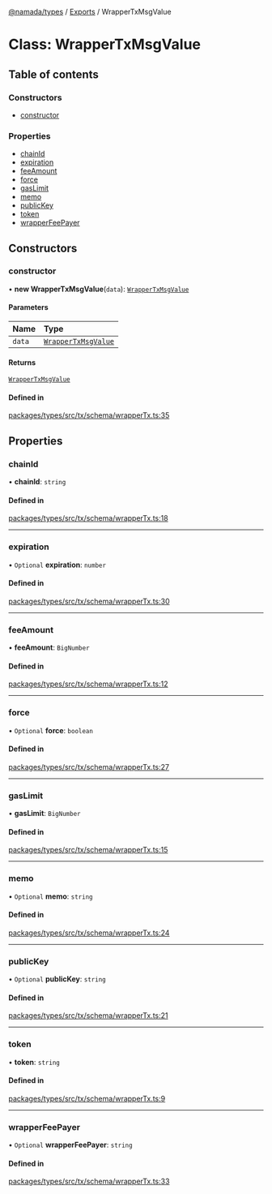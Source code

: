 [@namada/types](../README.md) / [Exports](../modules.md) / WrapperTxMsgValue

# Class: WrapperTxMsgValue

## Table of contents

### Constructors

- [constructor](WrapperTxMsgValue.md#constructor)

### Properties

- [chainId](WrapperTxMsgValue.md#chainid)
- [expiration](WrapperTxMsgValue.md#expiration)
- [feeAmount](WrapperTxMsgValue.md#feeamount)
- [force](WrapperTxMsgValue.md#force)
- [gasLimit](WrapperTxMsgValue.md#gaslimit)
- [memo](WrapperTxMsgValue.md#memo)
- [publicKey](WrapperTxMsgValue.md#publickey)
- [token](WrapperTxMsgValue.md#token)
- [wrapperFeePayer](WrapperTxMsgValue.md#wrapperfeepayer)

## Constructors

### constructor

• **new WrapperTxMsgValue**(`data`): [`WrapperTxMsgValue`](WrapperTxMsgValue.md)

#### Parameters

| Name | Type |
| :------ | :------ |
| `data` | [`WrapperTxMsgValue`](WrapperTxMsgValue.md) |

#### Returns

[`WrapperTxMsgValue`](WrapperTxMsgValue.md)

#### Defined in

[packages/types/src/tx/schema/wrapperTx.ts:35](https://github.com/anoma/namada-interface/blob/789e785c74e4f6d9560d65f2f0f63787beddc028/packages/types/src/tx/schema/wrapperTx.ts#L35)

## Properties

### chainId

• **chainId**: `string`

#### Defined in

[packages/types/src/tx/schema/wrapperTx.ts:18](https://github.com/anoma/namada-interface/blob/789e785c74e4f6d9560d65f2f0f63787beddc028/packages/types/src/tx/schema/wrapperTx.ts#L18)

___

### expiration

• `Optional` **expiration**: `number`

#### Defined in

[packages/types/src/tx/schema/wrapperTx.ts:30](https://github.com/anoma/namada-interface/blob/789e785c74e4f6d9560d65f2f0f63787beddc028/packages/types/src/tx/schema/wrapperTx.ts#L30)

___

### feeAmount

• **feeAmount**: `BigNumber`

#### Defined in

[packages/types/src/tx/schema/wrapperTx.ts:12](https://github.com/anoma/namada-interface/blob/789e785c74e4f6d9560d65f2f0f63787beddc028/packages/types/src/tx/schema/wrapperTx.ts#L12)

___

### force

• `Optional` **force**: `boolean`

#### Defined in

[packages/types/src/tx/schema/wrapperTx.ts:27](https://github.com/anoma/namada-interface/blob/789e785c74e4f6d9560d65f2f0f63787beddc028/packages/types/src/tx/schema/wrapperTx.ts#L27)

___

### gasLimit

• **gasLimit**: `BigNumber`

#### Defined in

[packages/types/src/tx/schema/wrapperTx.ts:15](https://github.com/anoma/namada-interface/blob/789e785c74e4f6d9560d65f2f0f63787beddc028/packages/types/src/tx/schema/wrapperTx.ts#L15)

___

### memo

• `Optional` **memo**: `string`

#### Defined in

[packages/types/src/tx/schema/wrapperTx.ts:24](https://github.com/anoma/namada-interface/blob/789e785c74e4f6d9560d65f2f0f63787beddc028/packages/types/src/tx/schema/wrapperTx.ts#L24)

___

### publicKey

• `Optional` **publicKey**: `string`

#### Defined in

[packages/types/src/tx/schema/wrapperTx.ts:21](https://github.com/anoma/namada-interface/blob/789e785c74e4f6d9560d65f2f0f63787beddc028/packages/types/src/tx/schema/wrapperTx.ts#L21)

___

### token

• **token**: `string`

#### Defined in

[packages/types/src/tx/schema/wrapperTx.ts:9](https://github.com/anoma/namada-interface/blob/789e785c74e4f6d9560d65f2f0f63787beddc028/packages/types/src/tx/schema/wrapperTx.ts#L9)

___

### wrapperFeePayer

• `Optional` **wrapperFeePayer**: `string`

#### Defined in

[packages/types/src/tx/schema/wrapperTx.ts:33](https://github.com/anoma/namada-interface/blob/789e785c74e4f6d9560d65f2f0f63787beddc028/packages/types/src/tx/schema/wrapperTx.ts#L33)
